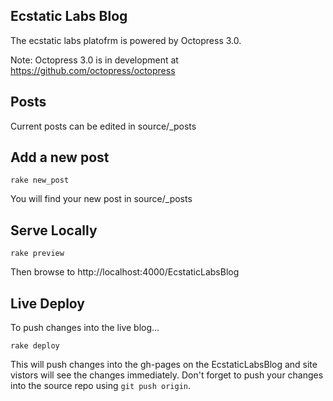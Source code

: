 ## Ecstatic Labs Blog

The ecstatic labs platofrm is powered by Octopress 3.0.

Note: Octopress 3.0 is in development at https://github.com/octopress/octopress

## Posts

Current posts can be edited in source/_posts

## Add a new post

    rake new_post

You will find your new post in source/_posts

## Serve Locally

    rake preview

Then browse to http://localhost:4000/EcstaticLabsBlog
      
## Live Deploy

To push changes into the live blog...

    rake deploy
    
This will push changes into the gh-pages on the EcstaticLabsBlog and site vistors will see the changes immediately.
Don't forget to push your changes into the source repo using `git push origin`.

    
